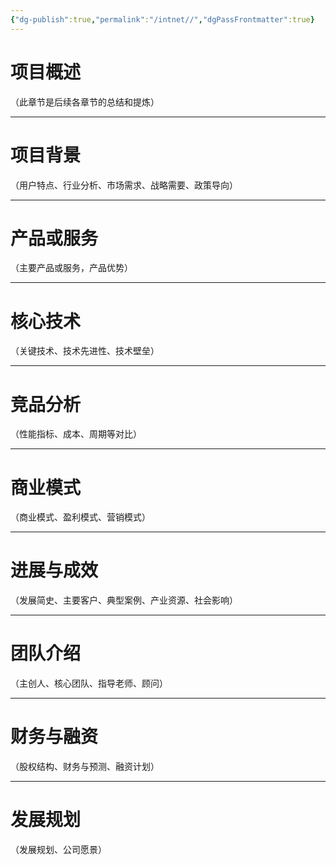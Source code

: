 ```yaml
---
{"dg-publish":true,"permalink":"/intnet//","dgPassFrontmatter":true}
---
```


# 项目概述
（此章节是后续各章节的总结和提炼）

---

# 项目背景
（用户特点、行业分析、市场需求、战略需要、政策导向）

---

# 产品或服务
（主要产品或服务，产品优势）

---

# 核心技术
（关键技术、技术先进性、技术壁垒）

---

# 竞品分析
（性能指标、成本、周期等对比）

---

# 商业模式
（商业模式、盈利模式、营销模式）

---

# 进展与成效
（发展简史、主要客户、典型案例、产业资源、社会影响）

---
# 团队介绍
（主创人、核心团队、指导老师、顾问） 

---

# 财务与融资
（股权结构、财务与预测、融资计划）

---
# 发展规划
（发展规划、公司愿景）